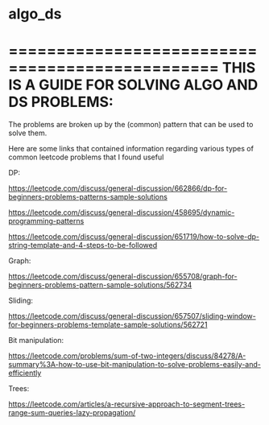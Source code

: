 # algo_ds

================================================
THIS IS A GUIDE FOR SOLVING ALGO AND DS PROBLEMS:
================================================

The problems are broken up by the (common) pattern that can be used to solve them.



Here are some links that contained information regarding various types of common leetcode problems that I found useful

DP:

https://leetcode.com/discuss/general-discussion/662866/dp-for-beginners-problems-patterns-sample-solutions

https://leetcode.com/discuss/general-discussion/458695/dynamic-programming-patterns

https://leetcode.com/discuss/general-discussion/651719/how-to-solve-dp-string-template-and-4-steps-to-be-followed


Graph:

https://leetcode.com/discuss/general-discussion/655708/graph-for-beginners-problems-pattern-sample-solutions/562734


Sliding:

https://leetcode.com/discuss/general-discussion/657507/sliding-window-for-beginners-problems-template-sample-solutions/562721


Bit manipulation:

https://leetcode.com/problems/sum-of-two-integers/discuss/84278/A-summary%3A-how-to-use-bit-manipulation-to-solve-problems-easily-and-efficiently


Trees:

https://leetcode.com/articles/a-recursive-approach-to-segment-trees-range-sum-queries-lazy-propagation/
